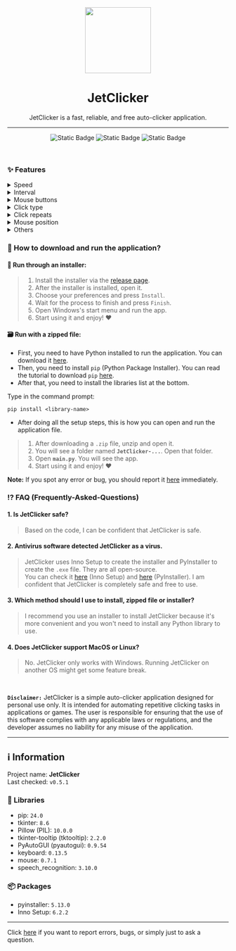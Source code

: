 <div align="center">
  <img src="assets/icons/logo.ico" width="150" height="auto">
  <h1>JetClicker</h1>
  <p>JetClicker is a fast, reliable, and free auto-clicker application.</p>
  <hr>
  
  ![Static Badge](https://img.shields.io/badge/0.5.1-blue?style=for-the-badge&label=Version)
  ![Static Badge](https://img.shields.io/badge/beta-yellow?style=for-the-badge&label=Status)
  ![Static Badge](https://img.shields.io/badge/MIT-green?style=for-the-badge&label=license&link=https%3A%2F%2Fgithub.com%2FItsHungg%2FJetClicker%2Fblob%2Fc9e6166835c47703e5da397176f03a7b247d7f8e%2FLICENSE.txt)

</div>

<br>

### ✨ Features
<details>
  <summary>Speed</summary>
  
  - [x] Normal (>50 CPS)
  - [x] Fast (>150 CPS)
  - [x] Very fast (>250 CPS) *depends on your machine*
  - [x] Super fast (>500 CPS) *on [JetClicker Lite](https://github.com/ItsHungg/JetClicker-lite)*
  - [ ] Ultra fast (>1000 CPS)
</details>
<details>
  <summary>Interval</summary>

  - [x] Custom interval
  - [x] Random interval
  - [ ] Multiple custom intervals
</details>
<details>
  <summary>Mouse buttons</summary>

  - [x] 3 mouse buttons
  - [ ] 5 mouse buttons
  - [ ] 9 mouse buttons
</details>
<details>
  <summary>Click type</summary>

  - [x] Single click
  - [x] Double click
  - [x] Triple-click
  - [x] Scroll
</details>
<details>
  <summary>Click repeats</summary>

  - [x] Custom limited repeats
  - [x] Unlimited repeats
</details>
<details>
  <summary>Mouse position</summary>

  - [x] Current mouse position
  - [x] Custom mouse position
  - [x] Random mouse position
  - [x] Move mouse to image on detection
  - [ ] Multiple click points
</details>
<details>
  <summary>Others</summary>
    <details>
    <summary><i>Advanced settings</i></summary>

  - [x] Customizable wheel size when auto-scrolling
  - [x] Customizable accuracy of the image detection system
  - [x] Customizable click area range
    - [x] Preview supported
  - [x] Voice commands
    - [x] Start clicking
    - [x] Stop clicking
    - [ ] Other actions
  - [x] Non-button triggering
    - [x] Trigger via hotkey
    - [ ] Trigger via mouse buttons *(in development)*
    - [ ] Trigger via active windows
    - [ ] Trigger via mouse on specific area
  - [x] Fail-safe system
  - [x] Extra features
    - [x] Always on top
    - [x] Extra message dialogs
  - [ ] Specific clicking windows *(in development)*
  </details>

  - [x] Included with built-in extensions (mouse recorder, cps calculator)
  - [x] Customizable plugins
  - [ ] Export/Load mouse positions to/from files *(in development)*
  - [ ] Macro
</details>

### 🤔 How to download and run the application?
#### 💾 Run through an installer:
> 1. Install the installer via the [release page](https://github.com/ItsHungg/JetClicker/releases).
> 2. After the installer is installed, open it.
> 3. Choose your preferences and press `Install`.
> 4. Wait for the process to finish and press `Finish`.
> 5. Open Windows's start menu and run the app.
> 6. Start using it and enjoy! ❤️

#### 🗃️ Run with a zipped file:
* First, you need to have Python installed to run the application. You can download it [here](https://www.python.org/downloads/).<br>
* Then, you need to install `pip` (Python Package Installer). You can read the tutorial to download `pip` [here](https://pip.pypa.io/en/stable/installation/).<br>
* After that, you need to install the libraries list at the bottom.<br>

Type in the command prompt:
```
pip install <library-name>
```

* After doing all the setup steps, this is how you can open and run the application file.
> 1. After downloading a `.zip` file, unzip and open it.
> 2. You will see a folder named **`JetClicker-...`**. Open that folder.
> 3. Open **`main.py`**. You will see the app.
> 4. Start using it and enjoy! ❤️

**Note:** If you spot any error or bug, you should report it [here](https://github.com/ItsHungg/JetClicker/issues) immediately.

### ⁉️ FAQ (Frequently-Asked-Questions)
#### 1. Is JetClicker safe?
> Based on the code, I can be confident that JetClicker is safe.
#### 2. Antivirus software detected JetClicker as a virus.
> JetClicker uses Inno Setup to create the installer and PyInstaller to create the `.exe` file. They are all open-source.<br>You can check it [here](https://github.com/jrsoftware/issrc) (Inno Setup) and [here](https://github.com/pyinstaller/pyinstaller) (PyInstaller). I am confident that JetClicker is completely safe and free to use.
#### 3. Which method should I use to install, zipped file or installer?
> I recommend you use an installer to install JetClicker because it's more convenient and you won't need to install any Python library to use.
#### 4. Does JetClicker support MacOS or Linux?
> No. JetClicker only works with Windows. Running JetClicker on another OS might get some feature break.
<br>

**`Disclaimer:`** JetClicker is a simple auto-clicker application designed for personal use only. It is intended for automating repetitive clicking tasks in applications or games. The user is responsible for ensuring that the use of this software complies with any applicable laws or regulations, and the developer assumes no liability for any misuse of the application.


<hr>

## ℹ️ Information
Project name: **JetClicker**<br>
Last checked: `v0.5.1`<br>

### 📃 Libraries
- pip:  `24.0`<br>
- tkinter: `8.6`
- Pillow (PIL): `10.0.0`
- tkinter-tooltip (tktooltip): `2.2.0`
- PyAutoGUI (pyautogui): `0.9.54`
- keyboard: `0.13.5`
- mouse: `0.7.1`
- speech_recognition: `3.10.0`
### 📦 Packages
- pyinstaller: `5.13.0`
- Inno Setup: `6.2.2`

<hr>

Click [here](https://github.com/ItsHungg/JetClicker/issues) if you want to report errors, bugs, or simply just to ask a question.
